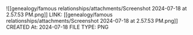 ![[genealogy/famous relationships/attachments/Screenshot 2024-07-18 at 2.57.53 PM.png]]
LINK: [[genealogy/famous relationships/attachments/Screenshot 2024-07-18 at 2.57.53 PM.png]]
CREATED At: 2024-07-18
FILE TYPE: PNG
